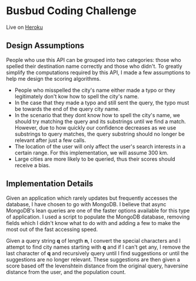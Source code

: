 # Busbud Coding Challenge

Live on [Heroku](https://fathomless-atoll-1734.herokuapp.com/suggestions?q=montreal)

## Design Assumptions

People who use this API can be grouped into two categories: those who spelled their destination name correctly and those who didn't. To greatly simplify the computations required by this API, I made a few assumptions to help me design the scoring algorithms.

- People who misspelled the city's name either made a typo or they legitimately don't kow how to spell the city's name.
- In the case that they made a typo and still sent the query, the typo must be towards the end of the query city name.
- In the scenario that they dont know how to spell the city's name, we should try matching the query and its substrings until we find a match. However, due to how quickly our confidence decreases as we use substrings to query matches, the query substring should no longer be relevant after just a few calls.
- The location of the user will only affect the user's search interests in a certain range. For this implementation, we will assume 300 km.
- Large cities are more likely to be queried, thus their scores should receive a bias.

## Implementation Details

Given an application which rarely updates but frequently accesses the database, I have chosen to go with MongoDB. I believe that async MongoDB's lean queries are one of the faster options available for this type of application. I used a script to populate the MongoDB database, removing fields which I didn't know what to do with and adding a few to make the most out of the fast accessing speed. 

Given a query string **q** of length **n**, I convert the special characters and I attempt to find city names starting with **q** and if I can't get any, I remove the last character of **q** and recursively query until I find suggestions or until the suggestions are no longer relevant. These suggestions are then given a score based off the levenshtein distance from the original query, haversine distance from the user, and the population count. 
